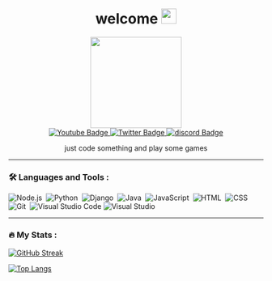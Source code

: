 <div id="header" align="center">
  <h1 align="center">
  welcome
    
  <img src="https://media.giphy.com/media/hvRJCLFzcasrR4ia7z/giphy.gif" width="30px"/>
</h1>
  <img src="https://static.wikia.nocookie.net/gensin-impact/images/d/db/Icon_Emoji_Paimon%27s_Paintings_Yae_Miko_3.png/revision/latest?cb=20220311051056" width="180cm"/>

  <div id="badges">
  <a href="https://www.youtube.com/channel/UC3yLadqC2vetslqytQeCqKQ">
    <img src="https://img.shields.io/badge/YouTube-red?style=for-the-badge&logo=youtube&logoColor=white" alt="Youtube Badge"/>
  </a>
  <a href="https://twitter.com/HeromanMr">
    <img src="https://img.shields.io/badge/Twitter-blue?style=for-the-badge&logo=twitter&logoColor=white" alt="Twitter Badge"/>
  </a>
  <a href="https://discordapp.com/users/827215629613531166">
    <img src="https://img.shields.io/badge/discord-blue?style=for-the-badge&logo=discord&logoColor=white" alt="discord Badge"/>
  </a>
  </div>
</div>
<p align="center">just code something and play some games</p>


---

### :hammer_and_wrench: Languages and Tools :
![Node.js](https://img.shields.io/badge/-Node.js-280137?style=flat&logo=node.js)&nbsp;
![Python](https://img.shields.io/badge/-Python-280137?style=flat&logo=python)&nbsp;
![Django](https://img.shields.io/badge/-Django-280137?style=flat&logo=Django)&nbsp;
![Java](https://img.shields.io/badge/-Java-280137?style=flat&logo=java)&nbsp;
![JavaScript](https://img.shields.io/badge/-JavaScript-280137?style=flat&logo=javascript)&nbsp;
![HTML](https://img.shields.io/badge/-HTML-280137?style=flat&logo=HTML5)&nbsp;
![CSS](https://img.shields.io/badge/-CSS-280137?style=flat&logo=CSS3&logoColor=1572B6)&nbsp;
![Git](https://img.shields.io/badge/-Git-280137?style=flat&logo=git)&nbsp;
![Visual Studio Code](https://img.shields.io/badge/-Visual%20Studio%20Code-280137?style=flat&logo=visual-studio-code&logoColor=007ACC)
![Visual Studio](https://img.shields.io/badge/-Visual%20Studio-280137?style=flat&logo=visual-studio&logoColor=450c91)

---

### :fire: My Stats :  
[![GitHub Streak](https://streak-stats.demolab.com?user=dewakuli&theme=dark&locale=id&date_format=j%20M%5B%20Y%5D)](https://git.io/streak-stats)

[![Top Langs](https://github-readme-stats.vercel.app/api/top-langs/?username=dewakuli&layout=compact&theme=vision-friendly-dark)](https://github.com/dewakuli/github-readme-stats)
